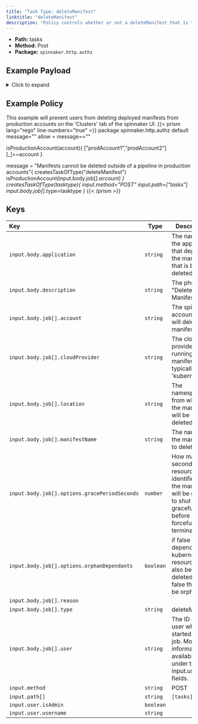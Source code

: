 ```yaml
---
title: "Task Type: deleteManifest"
linktitle: "deleteManifest"
description: "Policy controls whether or not a deleteManifest that is triggered from outside a spinnaker pipeline (e.g. from the 'Clusters' tab of an application) can run."
---
```


- **Path:** tasks
- **Method:** Post
- **Package:** `spinnaker.http.authz`

## Example Payload

<details><summary>Click to expand</summary>

```json
{
  "input": {
    "body": {
      "application": "hostname",
      "description": "Delete manifest",
      "job": [
        {
          "account": "spinnaker",
          "cloudProvider": "kubernetes",
          "location": "staging",
          "manifestName": "deployment hostname",
          "options": {
            "gracePeriodSeconds": 5,
            "orphanDependants": false
          },
          "reason": null,
          "type": "deleteManifest",
          "user": "myUserName"
        }
      ]
    },
    "method": "POST",
    "path": [
      "tasks"
    ],
    "user": {
      "isAdmin": false,
      "roles": [],
      "username": "myUserName"
    }
  }
}
```
</details>

## Example Policy
This example will prevent users from deleting deployed manifests from production accounts on the 'Clusters' tab of the spinnaker UI.
{{< prism lang="rego" line-numbers="true" >}}
package spinnaker.http.authz
default message=""
allow = message==""

isProductionAccount(account){
	["prodAccount1","prodAccount2"][_]==account
}

message = "Manifests cannot be deleted outside of a pipeline in production accounts"{
      createsTaskOfType("deleteManifest")
      isProductionAccount(input.body.job[_].account)
}
createsTaskOfType(tasktype){
    input.method="POST"
    input.path=["tasks"]
    input.body.job[_].type=tasktype
}
{{< /prism >}}

## Keys

| Key                                           | Type      | Description |
| :-------------------------------------------- | --------- | ----------- |
| `input.body.application`                      | `string`  | The name of the application that deployed the manifest that is being deleted.            |
| `input.body.description`                      | `string`  | The phrase "Delete Manifest"            |
| `input.body.job[].account`                    | `string`  | The spinnaker account that will delete the manifest            |
| `input.body.job[].cloudProvider`              | `string`  | The cloud provider running the manifest, typically 'kubernetes'            |
| `input.body.job[].location`                   | `string`  | The namespace from which the manifest will be deleted.            |
| `input.body.job[].manifestName`               | `string`  | The name of the manifest to delete            |
| `input.body.job[].options.gracePeriodSeconds` | `number`  | How many seconds the resource identified by the manifest will be given to shut down gracefully before being forcefully terminated.            |
| `input.body.job[].options.orphanDependants`   | `boolean` | if false dependant kubernetes resources will also be deleted, if false they will be orphaned.            |
| `input.body.job[].reason`                     | ` `       |             |
| `input.body.job[].type`                       | `string`  | deleteManifest            |
| `input.body.job[].user`                       | `string`  | The ID of the user who started the job. More information is available under the input.user fields.            |
| `input.method`                                | `string`  | POST            |
| `input.path[]`                                | `string`  | `[tasks]`            |
| `input.user.isAdmin`                          | `boolean` |             |
| `input.user.username`                         | `string`  |             |
